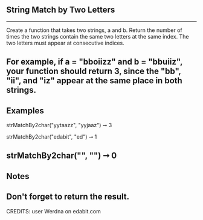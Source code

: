 ## String Match by Two Letters
---
Create a function that takes two strings, a and b. Return the number of times the two strings contain the same two letters at the same index. The two letters must appear at consecutive indices.

For example, if a = "bboiizz" and b = "bbuiiz", your function should return 3, since the "bb", "ii", and "iz" appear at the same place in both strings.
---
## Examples
strMatchBy2char("yytaazz", "yyjaaz") ➞ 3

strMatchBy2char("edabit", "ed") ➞ 1

strMatchBy2char("", "") ➞ 0
---
## Notes
Don't forget to return the result.
---
CREDITS: user Werdna on edabit.com